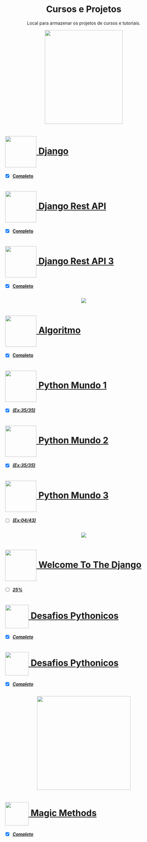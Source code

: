 <div align="center"> 
   <h1 align="center" > 
      Cursos e Projetos 
      </h1> 
</div>

<div align="center"> 
   <p align="center">      
   Local para armazenar os projetos de cursos e tutoriais. 
   </p> 
</div>

<div align="center">
   <a href="https://github.com/llRedXD/Cursos/tree/main/Alura">
   <img height="300" width="250" src="https://www.alura.com.br/assets/img/alura-logo-white.1647533642.svg"/>
</div>

<h1 alt="DJ"> 
   <a href="https://github.com/llRedXD/Cursos/tree/main/Alura/Django"> 
   <img  align="center" height="100" width="100" src="https://www.alura.com.br/assets/api/cursos/fundamentos-django-2.svg"/> 
   Django
</h1>

* [x] __Completo__

<h1 alt="DRA"> 
   <a href="https://github.com/llRedXD/Cursos/tree/main/Alura/DjangoRest"> 
   <img  align="center" height="100" width="100" src="https://www.alura.com.br/assets/api/cursos/api-django-3-rest-framework.svg"/> 
   Django Rest API 
</h1>

* [x] __Completo__

<h1 alt="DRA3"> 
   <a href="https://github.com/llRedXD/Cursos/tree/main/Alura/DjangoRest3"> 
   <img  align="center" height="100" width="100" src="https://www.alura.com.br/assets/api/cursos/api-django-3-validacoes-buscas-filtros-deploy.svg"/> 
   Django Rest API 3
</h1>

* [x] __Completo__


##

<div align="center">
   <a href="https://github.com/llRedXD/Cursos/tree/main/CursoEmVideo">
   <img src="https://www.cursoemvideo.com/wp-content/uploads/2019/08/cursoemvideo-logo.png" />
</div>

 
<h1 alt="Algoritimo"> 
   <a href="https://github.com/llRedXD/Cursos/tree/main/CursoEmVideo/Algoritimo"> 
   <img  align="center" height="100" width="100" src="https://www.cursoemvideo.com/wp-content/uploads/bb-plugin/cache/algoritmos-circle.jpg"/> 
   Algoritmo
</h1>

* [x] __Completo__


<h1 alt="Mundo1"> 
   <a href="https://github.com/llRedXD/Cursos/tree/main/CursoEmVideo/Python/Mundo1"> 
   <img  align="center" height="100" width="100" src="https://www.cursoemvideo.com/wp-content/uploads/2019/09/Python3%E2%80%93Mundo1.png"/>
   Python Mundo 1
</h1>


* [x] __*(Ex:35/35)*__


<h1 alt="Mundo2"> 
   <a href="https://github.com/llRedXD/Cursos/tree/main/CursoEmVideo/Python/Mundo2"> 
   <img  align="center" height="100" width="100" src="https://www.cursoemvideo.com/wp-content/uploads/2019/09/Python3%E2%80%93Mundo2.png"/>
   Python Mundo 2
</h1>


* [x] __*(Ex:35/35)*__


<h1 alt="Mundo3"> 
   <a href="https://github.com/llRedXD/Cursos/tree/main/CursoEmVideo/Python/Mundo3"> 
   <img  align="center" height="100" width="100" src="https://www.cursoemvideo.com/wp-content/uploads/2019/09/Python3%E2%80%93Mundo3.png"/>
   Python Mundo 3
</h1>


* [ ] __*(Ex:04/43)*__

##

<div align="center">
   <a href="https://github.com/llRedXD/Cursos/tree/main/HB">
   <img src="https://henriquebastos.net/wp-content/webpc-passthru.php?src=https://henriquebastos.net/wp-content/uploads/2020/03/logo_web_HB.png&nocache=1" />
</div>


<h1 alt="WTTD"> 
   <a href="https://github.com/llRedXD/Cursos/tree/main/HB/WelcomeToTheDjango"> 
   <img  align="center" height="100" width="100" src="https://user-images.githubusercontent.com/59977779/176488186-bec3dd85-7686-4d0f-be2e-3154b6c94b0e.png"/>
   Welcome To The Django
</h1>


* [ ] __*25%*__

<h1 alt="DP"> 
   <a href="https://github.com/llRedXD/Cursos/tree/main/HB/pacote-desafios-pythonicos"> 
   <img  align="center" height="75" width="75" src="https://user-images.githubusercontent.com/59977779/176493372-81cc5055-111f-4048-b412-ff9752e02318.png"/>
   Desafios Pythonicos
</h1>


* [x] __*Completo*__

<h1 alt="RxEr"> 
   <a href="https://github.com/llRedXD/Cursos/tree/main/HB/pacote-desafios-pythonicos"> 
   <img  align="center" height="75" width="75" src="https://user-images.githubusercontent.com/59977779/176499900-ccd446fa-b005-4c65-af9e-eb743215235b.png"/>
   Desafios Pythonicos
</h1>

* [x] __*Completo*__

##


<div align="center">
   <a href="https://github.com/llRedXD/Cursos/tree/main/pythonando">
   <img height="300" width="300" src="https://user-images.githubusercontent.com/59977779/176500913-1147bf94-43c9-49cd-8313-b8c68e96523e.png" />
</div>



<h1 alt="RxEr"> 
   <a href="https://github.com/llRedXD/Cursos/tree/main/pythonando/MagicMethods"> 
   <img  align="center" height="75" width="75" src="https://icons-for-free.com/download-icon-super+tiny+icons+python-1324450764865983278_512.png"/>
   Magic Methods
</h1>

* [x] __*Completo*__